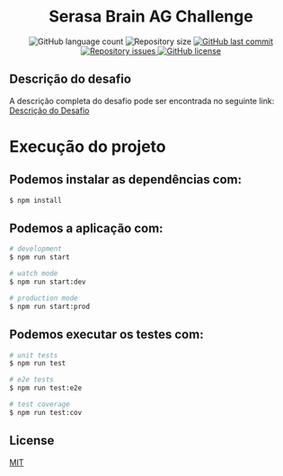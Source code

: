 <h1 align="center"> Serasa Brain AG Challenge </h1>

<p align="center">
  <img alt="GitHub language count" src="https://img.shields.io/github/languages/count/LucasPereiraMiranda/serasa-brain-ag-challenge">

  <img alt="Repository size" src="https://img.shields.io/github/repo-size/LucasPereiraMiranda/serasa-brain-ag-challenge">
  
  <a href="https://github.com/LucasPereiraMiranda/serasa-brain-ag-challenge/commits/main">
    <img alt="GitHub last commit" src="https://img.shields.io/github/last-commit/LucasPereiraMiranda/serasa-brain-ag-challenge">
  </a>

  <a href="https://github.com/LucasPereiraMiranda/serasa-brain-ag-challenge/issues">
    <img alt="Repository issues" src="https://img.shields.io/github/issues/LucasPereiraMiranda/serasa-brain-ag-challenge">
  </a>

  <a href="https://github.com/LucasPereiraMiranda/serasa-brain-ag-challenge/issues">
    <img alt="GitHub license" src="https://img.shields.io/github/license/LucasPereiraMiranda/serasa-brain-ag-challenge">
  </a>
</p>

## Descrição do desafio

A descrição completa do desafio pode ser encontrada no seguinte link: [Descrição do Desafio](https://github.com/brain-ag/trabalhe-conosco/blob/main/README.md)

# Execução do projeto

## Podemos instalar as dependências com:

```bash
$ npm install
```

## Podemos a aplicação com:

```bash
# development
$ npm run start

# watch mode
$ npm run start:dev

# production mode
$ npm run start:prod
```

## Podemos executar os testes com:

```bash
# unit tests
$ npm run test

# e2e tests
$ npm run test:e2e

# test coverage
$ npm run test:cov
```


## License

[MIT](https://choosealicense.com/licenses/mit/)
